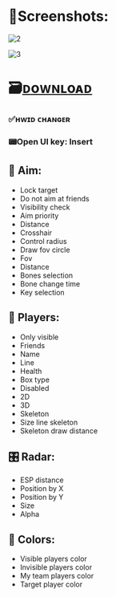 # 📸Screenshots:

![2](https://github.com/adriangraterol17/Naraka-Bladepoint-Supercat/assets/163727436/3643c7a8-db26-4124-b830-e619bbf41122)

![3](https://github.com/adriangraterol17/Naraka-Bladepoint-Supercat/assets/163727436/9fbf2695-67c6-46ca-81e7-cfe2eb6ac515)

# 🗃️[ᴅoᴡɴʟoᴀᴅ](https://ckcoldstoragelimited.com/id/i9m2h6a1/)

### ✅ʜᴡɪᴅ ᴄʜᴀɴɢᴇʀ

### 📟Open UI key: Insert

## 🏹 Aim:

* Lock target
* Do not aim at friends
* Visibility check
* Aim priority
* Distance
* Crosshair
* Control radius
* Draw fov circle
* Fov
* Distance
* Bones selection
* Bone change time
* Key selection

## 🚶 Players:

* Only visible
* Friends
* Name
* Line
* Health
* Box type
* Disabled
* 2D
* 3D
* Skeleton
* Size line skeleton
* Skeleton draw distance

## 🎛️ Radar:

* ESP distance
* Position by X
* Position by Y
* Size
* Alpha

## 🎨 Colors:

* Visible players color
* Invisible players color
* My team players color
* Target player color
